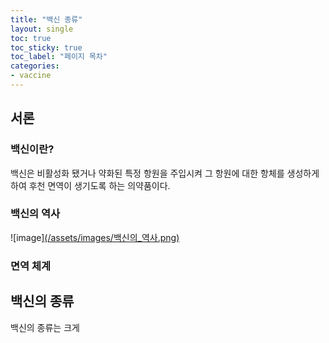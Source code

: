 ```yaml
---
title: "백신 종류"
layout: single
toc: true
toc_sticky: true
toc_label: "페이지 목차"
categories:
- vaccine
---
```

## 서론
### 백신이란?

백신은 비활성화 됐거나 약화된 특정 항원을 주입시켜 그 항원에 대한 항체를 생성하게 하여 후천 면역이 생기도록 하는 의약품이다.

### 백신의 역사

![image][(/assets/images/백신의_역사.png)](https://www.endpolio.org/ko/baegsinyi-yeogsa)

### 면역 체계

## 백신의 종류

백신의 종류는 크게 
